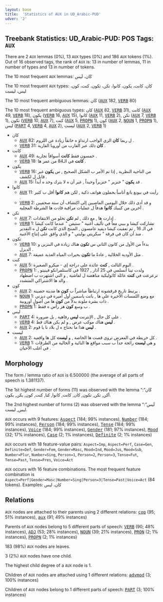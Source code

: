 ```yaml
---
layout: base
title:  'Statistics of AUX in UD_Arabic-PUD'
udver: '2'
---
```


## Treebank Statistics: UD_Arabic-PUD: POS Tags: `AUX`

There are 2 `AUX` lemmas (0%), 13 `AUX` types (0%) and 186 `AUX` tokens (1%).
Out of 16 observed tags, the rank of `AUX` is: 13 in number of lemmas, 11 in number of types and 13 in number of tokens.

The 10 most frequent `AUX` lemmas: كَان، لَيس

The 10 most frequent `AUX` types:  كان، كانت، يكون، كانوا، تكن، تكون، كنت، كون، ليس، ليست

The 10 most frequent ambiguous lemmas: كَان (<tt><a href="ar_pud-pos-AUX.html">AUX</a></tt> 182, <tt><a href="ar_pud-pos-VERB.html">VERB</a></tt> 80)

The 10 most frequent ambiguous types:  كان (<tt><a href="ar_pud-pos-AUX.html">AUX</a></tt> 82, <tt><a href="ar_pud-pos-VERB.html">VERB</a></tt> 31), كانت (<tt><a href="ar_pud-pos-AUX.html">AUX</a></tt> 49, <tt><a href="ar_pud-pos-VERB.html">VERB</a></tt> 18), يكون (<tt><a href="ar_pud-pos-VERB.html">VERB</a></tt> 16, <tt><a href="ar_pud-pos-AUX.html">AUX</a></tt> 15), كانوا (<tt><a href="ar_pud-pos-AUX.html">AUX</a></tt> 11, <tt><a href="ar_pud-pos-VERB.html">VERB</a></tt> 2), تكن (<tt><a href="ar_pud-pos-AUX.html">AUX</a></tt> 7, <tt><a href="ar_pud-pos-VERB.html">VERB</a></tt> 1), تكون (<tt><a href="ar_pud-pos-VERB.html">VERB</a></tt> 10, <tt><a href="ar_pud-pos-AUX.html">AUX</a></tt> 7), كنت (<tt><a href="ar_pud-pos-AUX.html">AUX</a></tt> 5, <tt><a href="ar_pud-pos-PROPN.html">PROPN</a></tt> 1), كون (<tt><a href="ar_pud-pos-AUX.html">AUX</a></tt> 2, <tt><a href="ar_pud-pos-NOUN.html">NOUN</a></tt> 1, <tt><a href="ar_pud-pos-PROPN.html">PROPN</a></tt> 1), ليس (<tt><a href="ar_pud-pos-PART.html">PART</a></tt> 4, <tt><a href="ar_pud-pos-VERB.html">VERB</a></tt> 4, <tt><a href="ar_pud-pos-AUX.html">AUX</a></tt> 2), ليست (<tt><a href="ar_pud-pos-AUX.html">AUX</a></tt> 2, <tt><a href="ar_pud-pos-VERB.html">VERB</a></tt> 1)


* كان
  * <tt><a href="ar_pud-pos-AUX.html">AUX</a></tt> 82: ل ربما <b>كان</b> الزي الواجب ارتداؤ ه خانقاً زيادة عن اللزوم .
  * <tt><a href="ar_pud-pos-VERB.html">VERB</a></tt> 31: <b>كان</b> ذلك عبر القارب من أوروبا القارية .
* كانت
  * <tt><a href="ar_pud-pos-AUX.html">AUX</a></tt> 49: خمسون فقط <b>كانت</b> أسواقاً تجارية .
  * <tt><a href="ar_pud-pos-VERB.html">VERB</a></tt> 18: <b>كانت</b> في الـ84 من عمر ها .
* يكون
  * <tt><a href="ar_pud-pos-VERB.html">VERB</a></tt> 16: من الناحية النظرية , إذا تم الأمر ب الشكل الصحيح , س <b>يكون</b> غير قابل ل لكشف .
  * <tt><a href="ar_pud-pos-AUX.html">AUX</a></tt> 15: قد <b>يكون</b> " خنزير " خنزيراً وحيداً , غير أن ه لا يترك وحد ه أبداً .
* كانوا
  * <tt><a href="ar_pud-pos-AUX.html">AUX</a></tt> 11: رأيت في بيونغ يانغ أناساً يحملون هواتف ذكية , لكن هم <b>كانوا</b> أقل ب كثير .
  * <tt><a href="ar_pud-pos-VERB.html">VERB</a></tt> 2: و قد أدى ذلك خلال اليومين الماضيين إلى اكتشاف أن ستة صحفيين آخرين من كيبيك <b>كانوا</b> هدفاً ل عمليات مراقبة قادت ها الشرطة المحلية .
* تكن
  * <tt><a href="ar_pud-pos-AUX.html">AUX</a></tt> 7: إدارت ها , مع ذلك , لم <b>تكن</b> تخلو من الانتقادات .
  * <tt><a href="ar_pud-pos-VERB.html">VERB</a></tt> 1: تشاركت كيشا و بيبي معاً في تأليف أغنية " ستيفن " عندما كانت كيشا في الـ 16 , ثم تعقبت كيشا ديفيد غامسون , المنتج الذي كانت <b>تكن</b> ل ه التقدير منذ أن كان في فرقة " سكريتي بوليتي " و الذي وافق على إنتاج الأغنية .
* تكون
  * <tt><a href="ar_pud-pos-VERB.html">VERB</a></tt> 10: بدءاً من الأول من كانون الثاني س <b>تكون</b> هناك زيادة في البنزين و الديزل .
  * <tt><a href="ar_pud-pos-AUX.html">AUX</a></tt> 7: مثل الأودية الخلالية , عادةً ما <b>تكون</b> بحيرات المياه العذبة عميقة .
* كنت
  * <tt><a href="ar_pud-pos-AUX.html">AUX</a></tt> 5: اليوم الثالث , <b>كنت</b> عائدة على دراجة إي - ميكرو الصغيرة .
  * <tt><a href="ar_pud-pos-PROPN.html">PROPN</a></tt> 1: ولدت تينا أنسلمي في 25 آذار , 1927 في كاستلفرانكو فينيتو , ترعرعت في <b>كنت</b> عائلة كاثوليكية مناهضة ل لفاشية , و التي اشتهرت ب اضطهاد والد ها الاشتراكي المتشدد .
* كون
  * <tt><a href="ar_pud-pos-AUX.html">AUX</a></tt> 2: يرتبط تاريخ قرقشونة ارتباطاً مباشراً ب <b>كون</b> ها مدينة حصينة .
  * <tt><a href="ar_pud-pos-NOUN.html">NOUN</a></tt> 1: مع وضع اللمسات الأخيرة علي ها , باتت ياسمين أول أميرة في ديزني ذات بشرة ملونة بدلاً من <b>كون</b> ها من أصولٍ أوروبية .
  * <tt><a href="ar_pud-pos-PROPN.html">PROPN</a></tt> 1: ب وسع <b>كون</b> هز رأس ه فقط .
* ليس
  * <tt><a href="ar_pud-pos-PART.html">PART</a></tt> 4: على كل حال , الإنترنت <b>ليس</b> رفاهية , بل ضرورة .
  * <tt><a href="ar_pud-pos-VERB.html">VERB</a></tt> 4: <b>ليس</b> هناك موكب عرض , و لم يكن هناك قط .
  * <tt><a href="ar_pud-pos-AUX.html">AUX</a></tt> 2: <b>ليس</b> هذا ما نحتاج ه ل بلاد نا يا قوم .
* ليست
  * <tt><a href="ar_pud-pos-AUX.html">AUX</a></tt> 2: كل خريطة في المعرض تروي قصت ها الخاصة , و <b>ليست</b> كل ها واقعية .
  * <tt><a href="ar_pud-pos-VERB.html">VERB</a></tt> 1: و هي <b>ليست</b> رائجة جداً ب سبب مواقع ها النائية و الخالية من الطرقات في أغلب الأحيان .

## Morphology

The form / lemma ratio of `AUX` is 6.500000 (the average of all parts of speech is 1.381137).

The 1st highest number of forms (11) was observed with the lemma “كَان”: أكن, تكن, تكون, كان, كانت, كانوا, كنا, كنت, كون, يكن, يكون.

The 2nd highest number of forms (2) was observed with the lemma “لَيس”: ليس, ليست.

`AUX` occurs with 9 features: <tt><a href="ar_pud-feat-Aspect.html">Aspect</a></tt> (184; 99% instances), <tt><a href="ar_pud-feat-Number.html">Number</a></tt> (184; 99% instances), <tt><a href="ar_pud-feat-Person.html">Person</a></tt> (184; 99% instances), <tt><a href="ar_pud-feat-Tense.html">Tense</a></tt> (184; 99% instances), <tt><a href="ar_pud-feat-Voice.html">Voice</a></tt> (184; 99% instances), <tt><a href="ar_pud-feat-Gender.html">Gender</a></tt> (181; 97% instances), <tt><a href="ar_pud-feat-Mood.html">Mood</a></tt> (32; 17% instances), <tt><a href="ar_pud-feat-Case.html">Case</a></tt> (2; 1% instances), <tt><a href="ar_pud-feat-Definite.html">Definite</a></tt> (2; 1% instances)

`AUX` occurs with 18 feature-value pairs: `Aspect=Imp`, `Aspect=Perf`, `Case=Gen`, `Definite=Def`, `Gender=Fem`, `Gender=Masc`, `Mood=Ind`, `Mood=Jus`, `Mood=Sub`, `Number=Plur`, `Number=Sing`, `Person=1`, `Person=2`, `Person=3`, `Tense=Fut`, `Tense=Past`, `Tense=Pres`, `Voice=Act`

`AUX` occurs with 16 feature combinations.
The most frequent feature combination is `Aspect=Perf|Gender=Masc|Number=Sing|Person=3|Tense=Past|Voice=Act` (84 tokens).
Examples: كان، ليس


## Relations

`AUX` nodes are attached to their parents using 2 different relations: <tt><a href="ar_pud-dep-cop.html">cop</a></tt> (95; 51% instances), <tt><a href="ar_pud-dep-aux.html">aux</a></tt> (91; 49% instances)

Parents of `AUX` nodes belong to 5 different parts of speech: <tt><a href="ar_pud-pos-VERB.html">VERB</a></tt> (90; 48% instances), <tt><a href="ar_pud-pos-ADJ.html">ADJ</a></tt> (53; 28% instances), <tt><a href="ar_pud-pos-NOUN.html">NOUN</a></tt> (39; 21% instances), <tt><a href="ar_pud-pos-PRON.html">PRON</a></tt> (2; 1% instances), <tt><a href="ar_pud-pos-PROPN.html">PROPN</a></tt> (2; 1% instances)

183 (98%) `AUX` nodes are leaves.

3 (2%) `AUX` nodes have one child.

The highest child degree of a `AUX` node is 1.

Children of `AUX` nodes are attached using 1 different relations: <tt><a href="ar_pud-dep-advmod.html">advmod</a></tt> (3; 100% instances)

Children of `AUX` nodes belong to 1 different parts of speech: <tt><a href="ar_pud-pos-PART.html">PART</a></tt> (3; 100% instances)

